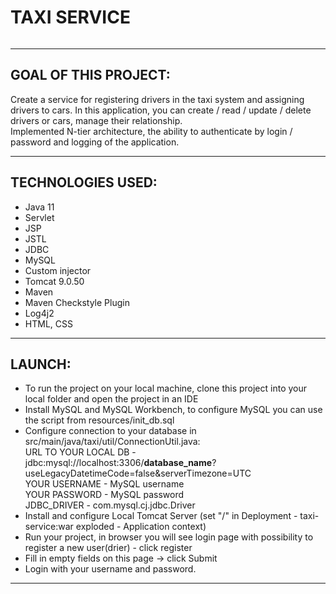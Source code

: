 <h1>TAXI SERVICE</h1>
<img src="https://www.forumdaily.com/wp-content/uploads/2017/11/Depositphotos_10768924_m-2015.jpg" alt="">
<hr>
<h2>GOAL OF THIS PROJECT:</h2> 
Create a service for registering drivers in the taxi system and assigning drivers to cars. In this application, you can
create / read / update / delete drivers or cars, manage their relationship. <br>
Implemented N-tier architecture, the ability to authenticate by login / password and logging of the application.
<hr>
<h2>TECHNOLOGIES USED:</h2>
<ul>
  <li>Java 11</li>
  <li>Servlet</li>
  <li>JSP</li>
  <li>JSTL</li>
  <li>JDBC</li>
  <li>MySQL</li>
  <li>Custom injector</li>
  <li>Tomcat 9.0.50</li>
  <li>Maven</li>
  <li>Maven Checkstyle Plugin</li>
  <li>Log4j2</li>
  <li>HTML, CSS</li>
</ul>
<hr>
<h2>LAUNCH:</h2>
<ul>
<li> To run the project on your local machine, clone this project into your local folder and open the project in an IDE </li>
<li> Install MySQL and MySQL Workbench, to configure MySQL you can use the script from resources/init_db.sql </li>
<li> Configure connection to your database in src/main/java/taxi/util/ConnectionUtil.java: <br>
    URL TO YOUR LOCAL DB - jdbc:mysql://localhost:3306/<b>database_name</b>?useLegacyDatetimeCode=false&serverTimezone=UTC <br>
    YOUR USERNAME - MySQL username <br>
    YOUR PASSWORD - MySQL password <br>
    JDBC_DRIVER - com.mysql.cj.jdbc.Driver <br> </li>
<li> Install and configure Local Tomcat Server (set "/" in Deployment - taxi-service:war exploded - Application context) </li>
<li> Run your project, in browser you will see login page with possibility to register a new user(drier) - click register </li>
<li> Fill in empty fields on this page -> click Submit </li>
<li> Login with your username and password. </li>
</ul>
<hr>